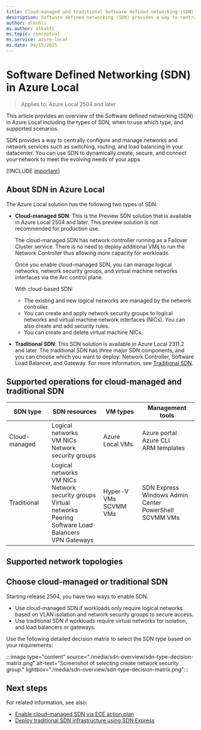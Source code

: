 ```yaml
---
title: Cloud-managed and traditional Software defined networking (SDN) in Azure Local, version 24H2
description: Software defined networking (SDN) provides a way to centrally configure and manage networks and network services such as switching, routing, and load balancing in Azure Local.
author: alkohli
ms.author: alkohli
ms.topic: conceptual
ms.service: azure-local
ms.date: 04/15/2025
---
```


# Software Defined Networking (SDN) in Azure Local

> Applies to: Azure Local 2504 and later

This article provides an overview of the Software defined networking (SDN) in Azure Local including the types of SDN, when to use which type, and supported scenarios.

SDN provides a way to centrally configure and manage networks and network services such as switching, routing, and load balancing in your datacenter. You can use SDN to dynamically create, secure, and connect your network to meet the evolving needs of your apps. <!--Operating global-scale datacenter networks for services like Microsoft Azure, which efficiently performs tens of thousands of network changes every day, is possible only because of SDN.-->

[!INCLUDE [important](../includes/hci-preview.md)]

## About SDN in Azure Local

The Azure Local solution has the following two types of SDN:

- **Cloud-managed SDN**: This is the Preview SDN solution that is available in Azure Local 2504 and later. This preview solution is not recommended for production use.

    The cloud-managed SDN has network controller running as a Failover Cluster service. There is no need to deploy additional VMs to run the Network Controller thus allowing more capacity for workloads.

    Once you enable cloud-managed SDN, you can manage logical networks, network security groups, and virtual machine networks interfaces via the Arc control plane.

    With cloud-based SDN:

    - The existing and new logical networks are managed by the network controller.
    - You can create and apply network security groups to logical networks and virtual machine network interfaces (NICs). You can also create and add security rules.
    - You can create and delete virtual machine NICs.

- **Traditional SDN**: This SDN solution is available in Azure Local 2311.2 and later. The traditional SDN has three major SDN components, and you can choose which you want to deploy: Network Controller, Software Load Balancer, and Gateway. For more information, see [Traditional SDN](../concepts/software-defined-networking-23h2.md).


## Supported operations for cloud-managed and traditional SDN

| SDN type | SDN resources  | VM types  | Management tools  |
|---------|---------|---------|---------|
| Cloud-managed   | Logical networks<br>VM NICs<br>Network security groups        | Azure Local VMs        | Azure portal <br> Azure CLI <br> ARM templates         |
| Traditional     |Logical networks<br>VM NICs<br>Network security groups<br>Virtual networks<br>Peering<br>Software Load Balancers<br>VPN Gateways        | Hyper-V VMs<br>SCVMM VMs         | SDN Express<br>Windows Admin Center<br>PowerShell<br>SCVMM VMs        |

## Supported network topologies



## Choose cloud-managed or traditional SDN

Starting release 2504, you have two ways to enable SDN.

- Use cloud-managed SDN if workloads only require logical networks based on VLAN isolation and network security groups to secure access.​
- Use traditional SDN if workloads require virtual networks for isolation, and load balancers or gateways.

Use the following detailed decision matrix to select the SDN type based on your requirements:

:::image type="content" source="./media/sdn-overview/sdn-type-decision-matrix.png" alt-text="Screenshot of selecting create network security group." lightbox="./media/sdn-overview/sdn-type-decision-matrix.png":::



## Next steps

For related information, see also:

- [Enable cloud-managed SDN via ECE action plan](./enable-sdn-action-plan.md)
- [Deploy traditional SDN infrastructure using SDN Express](../deploy/sdn-express-23h2.md)
